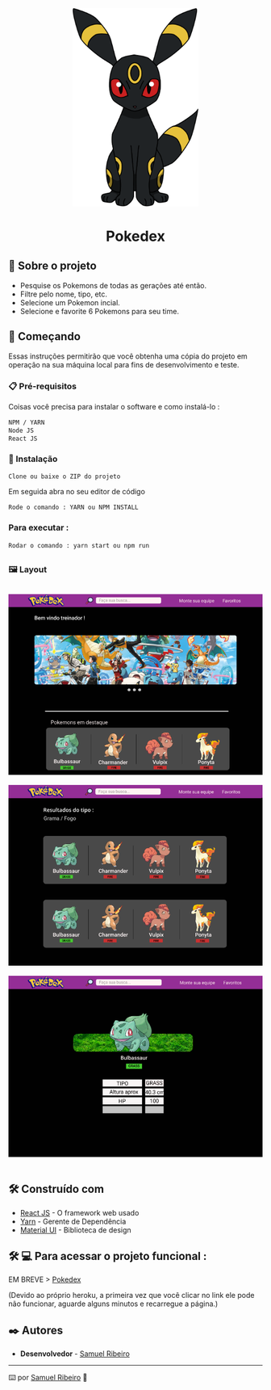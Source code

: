 <p align='center'><img width='250' src="./src/assets/.github/logo.png"></p>
<h1 align='center'>Pokedex</h1>
<p align='center'>
</p>

## 🚀 Sobre o projeto

- Pesquise os Pokemons de todas as gerações até então.
- Filtre pelo nome, tipo, etc.
- Selecione um Pokemon incial.
- Selecione e favorite 6 Pokemons para seu time.

## 🚀 Começando

Essas instruções permitirão que você obtenha uma cópia do projeto em operação na sua máquina local para fins de desenvolvimento e teste.

### 📋 Pré-requisitos

Coisas você precisa para instalar o software e como instalá-lo :

```
NPM / YARN
Node JS
React JS
```

### 🔧 Instalação

```
Clone ou baixe o ZIP do projeto
```

Em seguida abra no seu editor de código

```
Rode o comando : YARN ou NPM INSTALL
```

### Para executar :

```
Rodar o comando : yarn start ou npm run
```

## <h3> 🖼️ Layout</h3>

<br>

 <img src="./src/assets/.github/layout1.png">
    <br>
    <br>
 <img src="./src/assets/.github/layout2.png">
    <br>
    <br>
 <img src="./src/assets/.github/layout3.png">
    <br>
    <br>

## 🛠️ Construído com

- [React JS](https://pt-br.reactjs.org/) - O framework web usado
- [Yarn](https://yarnpkg.com/) - Gerente de Dependência
- [Material UI](https://material-ui.com/pt/) - Biblioteca de design

## 🛠 💻 Para acessar o projeto funcional :

<p>

EM BREVE > [Pokedex]('')

<p>

(Devido ao próprio heroku, a primeira vez que você clicar no link ele pode não funcionar, aguarde alguns minutos e recarregue a página.)

## ✒️ Autores

- **Desenvolvedor** - [Samuel Ribeiro](https://github.com/samuelrrs)

---

⌨️ por [Samuel Ribeiro](https://github.com/samuelrrs) 🚀
